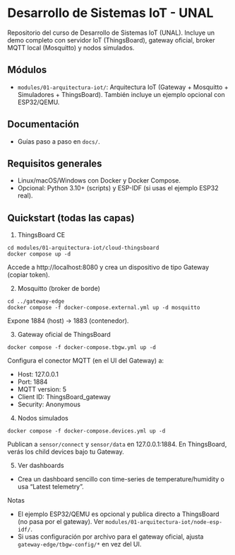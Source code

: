 # Desarrollo de Sistemas IoT - UNAL

Repositorio del curso de Desarrollo de Sistemas IoT (UNAL). Incluye un demo completo con servidor IoT (ThingsBoard), gateway oficial, broker MQTT local (Mosquitto) y nodos simulados.

## Módulos
- `modules/01-arquitectura-iot/`: Arquitectura IoT (Gateway + Mosquitto + Simuladores + ThingsBoard). También incluye un ejemplo opcional con ESP32/QEMU.

## Documentación
- Guías paso a paso en `docs/`.

## Requisitos generales
- Linux/macOS/Windows con Docker y Docker Compose.
- Opcional: Python 3.10+ (scripts) y ESP-IDF (si usas el ejemplo ESP32 real).

## Quickstart (todas las capas)
1) ThingsBoard CE
```
cd modules/01-arquitectura-iot/cloud-thingsboard
docker compose up -d
```
Accede a http://localhost:8080 y crea un dispositivo de tipo Gateway (copiar token).

2) Mosquitto (broker de borde)
```
cd ../gateway-edge
docker compose -f docker-compose.external.yml up -d mosquitto
```
Expone 1884 (host) → 1883 (contenedor).

3) Gateway oficial de ThingsBoard
```
docker compose -f docker-compose.tbgw.yml up -d
```
Configura el conector MQTT (en el UI del Gateway) a:
- Host: 127.0.0.1
- Port: 1884
- MQTT version: 5
- Client ID: ThingsBoard_gateway
- Security: Anonymous

4) Nodos simulados
```
docker compose -f docker-compose.devices.yml up -d
```
Publican a `sensor/connect` y `sensor/data` en 127.0.0.1:1884. En ThingsBoard, verás los child devices bajo tu Gateway.

5) Ver dashboards
- Crea un dashboard sencillo con time-series de temperature/humidity o usa “Latest telemetry”.

Notas
- El ejemplo ESP32/QEMU es opcional y publica directo a ThingsBoard (no pasa por el gateway). Ver `modules/01-arquitectura-iot/node-esp-idf/`.
- Si usas configuración por archivo para el gateway oficial, ajusta `gateway-edge/tbgw-config/*` en vez del UI.
